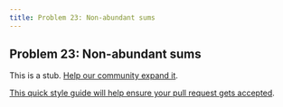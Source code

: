 ```yaml
---
title: Problem 23: Non-abundant sums
---
```

## Problem 23: Non-abundant sums

This is a stub. <a href='https://github.com/freecodecamp/guides/tree/master/src/pages/certifications/coding-interview-prep/project-euler/problem-23-non-abundant-sums/index.md' target='_blank' rel='nofollow'>Help our community expand it</a>.

<a href='https://github.com/freecodecamp/guides/blob/master/README.md' target='_blank' rel='nofollow'>This quick style guide will help ensure your pull request gets accepted</a>.

<!-- The article goes here, in GitHub-flavored Markdown. Feel free to add YouTube videos, images, and CodePen/JSBin embeds  -->
